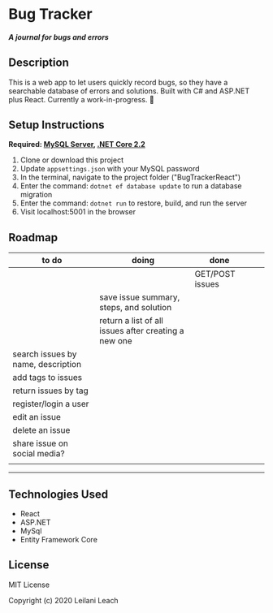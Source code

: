 # Bug Tracker

##### A journal for bugs and errors

## Description

This is a web app to let users quickly record bugs, so they have a searchable database of errors and solutions. Built with C# and ASP.NET plus React. Currently a work-in-progress. 🔨

## Setup Instructions
**Required: <a href="https://dev.mysql.com/doc/" target="_blank">MySQL Server</a>, <a href="https://dotnet.microsoft.com/download/dotnet-core/2.2" target="_blank">.NET Core 2.2</a>**
1) Clone or download this project
2) Update `appsettings.json` with your MySQL password
3) In the terminal, navigate to the project folder ("BugTrackerReact")
4) Enter the command: `dotnet ef database update` to run a database migration
5) Enter the command: `dotnet run` to restore, build, and run the server
6) Visit localhost:5001 in the browser

## Roadmap

| to do                              | doing                                                | done            |   |   |
|------------------------------------|------------------------------------------------------|-----------------|---|---|
|                                    |                                                      | GET/POST issues |   |   |
|                                    | save issue summary, steps, and solution              |                 |   |   |
|                                    | return a list of all issues after creating a new one |                 |   |   |
| search issues by name, description |                                                      |                 |   |   |
| add tags to issues                 |                                                      |                 |   |   |
| return issues by tag               |                                                      |                 |   |   |
| register/login a user              |                                                      |                 |   |   |
| edit an issue                      |                                                      |                 |   |   |
| delete an issue                    |                                                      |                 |   |   |
| share issue on social media?       |                                                      |                 |   |   |
|                                    |                                                      |                 |   |   |

-----

## Technologies Used

* React
* ASP.NET 
* MySql
* Entity Framework Core

## License

MIT License

Copyright (c) 2020 Leilani Leach

